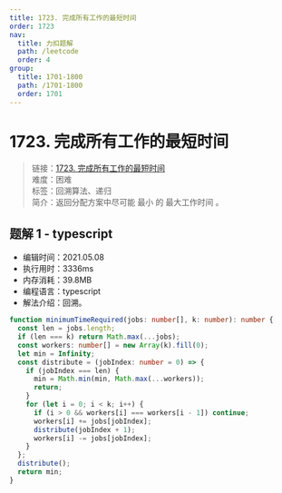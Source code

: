 ```yaml
---
title: 1723. 完成所有工作的最短时间
order: 1723
nav:
  title: 力扣题解
  path: /leetcode
  order: 4
group:
  title: 1701-1800
  path: /1701-1800
  order: 1701
---
```


# 1723. 完成所有工作的最短时间

> 链接：[1723. 完成所有工作的最短时间](https://leetcode-cn.com/problems/find-minimum-time-to-finish-all-jobs/)  
> 难度：困难  
> 标签：回溯算法、递归  
> 简介：返回分配方案中尽可能 最小 的 最大工作时间 。

## 题解 1 - typescript

- 编辑时间：2021.05.08
- 执行用时：3336ms
- 内存消耗：39.8MB
- 编程语言：typescript
- 解法介绍：回溯。

```typescript
function minimumTimeRequired(jobs: number[], k: number): number {
  const len = jobs.length;
  if (len === k) return Math.max(...jobs);
  const workers: number[] = new Array(k).fill(0);
  let min = Infinity;
  const distribute = (jobIndex: number = 0) => {
    if (jobIndex === len) {
      min = Math.min(min, Math.max(...workers));
      return;
    }
    for (let i = 0; i < k; i++) {
      if (i > 0 && workers[i] === workers[i - 1]) continue;
      workers[i] += jobs[jobIndex];
      distribute(jobIndex + 1);
      workers[i] -= jobs[jobIndex];
    }
  };
  distribute();
  return min;
}
```
